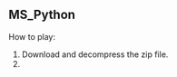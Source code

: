MS_Python
------------------------------------
How to play:
1. Download and decompress the zip file.
2. 

